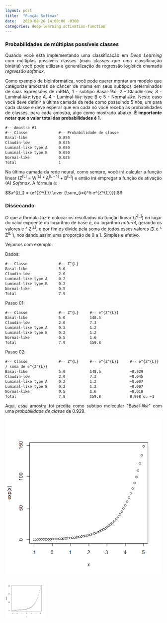 ```yaml
---
layout: post
title:  "Função Softmax"
date:   2020-08-26 14:00:00 -0300
categories: deep-learning activation-function
---
```

### Probabilidades de múltiplas possíveis classes

<p style="text-align: justify;">
Quando você está implementando uma classificação em <i>Deep Learning</i> com múltiplas possíveis classes (mais classes que uma classificação binária) você pode utilizar a generalização da regressão logística chamada <i>regressão softmax</i>.
</p>

<p style="text-align: justify;">
Como exemplo de bioinformática, você pode querer montar um modelo que categorize amostras de câncer de mama em seus subtipos determinados de suas expressões de mRNA, 1 - subtipo Basal-<i>like</i>, 2 - Claudin-low, 3 - Luminal-<i>like</i> type A, 4 - Luminal-<i>like</i> type B e 5 - Normal-<i>like</i>. Neste caso você deve definir a última camada da rede como possuindo 5 nós, um para cada classe e deve esperar que em cada nó você receba as probabilidades de classes, para cada amostra, algo como mostrado abaixo. <b>É importante notar que o valor total das probabilidades é 1.</b> 
</p>

```
#-- Amostra #1
#-- Classe              #-- Probabilidade de classe
Basal-like              0.850
Claudin-low             0.025
Luminal-like type A     0.050
Luminal-like type B     0.050
Normal-like             0.025
Total                   1
```

<p style="text-align: justify;">
Na última camada da rede neural, como sempre, você irá calcular a função linear (Z<sup>[L]</sup> = W<sup>[L]</sup> * A<sup>[L - 1]</sup> + B<sup>[L]</sup>) e então irá empregar a função de ativação (A) <i>Softmax</i>. A fórmula é:
</p>

<script src="https://polyfill.io/v3/polyfill.min.js?features=es6"></script>
<script id="MathJax-script" async src="https://cdn.jsdelivr.net/npm/mathjax@3/es5/tex-mml-chtml.js"></script>

<p>
  $$a^{[L]} = {e^{Z^{L}} \over {\sum_{i=i}^5 e^{Z^{L}}}}.$$
</p>

### Dissecando 

<p style="text-align: justify;">
O que a fórmula faz é colocar os resultados da função linear (Z<sup>[L]</sup>) no lugar do valor expoente do logaritmo de base <i>e</i>, ou logaritmo <i>natural</i>, gerando os valores e ^ Z<sup>[L]</sup>, e por fim os divide pela soma de todos esses valores (&sum; e ^ Z<sup>[L]</sup>), nos dando assim uma proporção de 0 a 1. Simples e efetivo. 
</p>

Vejamos com exemplo:

Dados:
```
#-- Classe              #-- Z^{L}  
Basal-like              5.0
Claudin-low             2.0
Luminal-like type A     0.2
Luminal-like type B     0.2 
Normal-like             0.5
Total                   7.9
```

Passo 01:
```
#-- Classe              #-- Z^{L}     #-- e^{Z^{L}}
Basal-like              5.0           148.5
Claudin-low             2.0           7.3
Luminal-like type A     0.2           1.2
Luminal-like type B     0.2           1.2
Normal-like             0.5           1.6
Total                   7.9           159.8
```

Passo 02:
```
#-- Classe              #-- Z^{L}     #-- e^{Z^{L}}     #-- e^{Z^{L}} / soma de e^{Z^{L}}
Basal-like              5.0           148.5             ~0.929
Claudin-low             2.0           7.3               ~0.045
Luminal-like type A     0.2           1.2               ~0.007
Luminal-like type B     0.2           1.2               ~0.007
Normal-like             0.5           1.6               ~0.010
Total                   7.9           159.8             0.998 ou ~1
```

<p style="text-align: justify;">
Aqui, essa amostra foi predita como subtipo molecular "Basal-<i>like</i>" com uma <i>probabilidade de classe</i> de 0.929. 
</p>

![Distribuição de valores de -1 a +5 no eixo x e seus valores quando postos no expoente de e](imagens/exp_x.png)

<img src="/imagens/exp_x.png" alt="imagem" style="width:128px;height:128px;">
